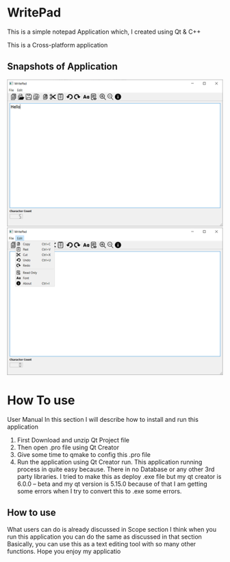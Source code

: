 # WritePad

This is a simple notepad Application which, I created using Qt & C++ 

This is a Cross-platform application 

## Snapshots of Application

<img src="https://github.com/Madhumal-Thushan/WritePad/blob/main/Screenshots%20of%20Application/Windows/to%20number.png" width="800"/>

<img src="https://github.com/Madhumal-Thushan/WritePad/blob/main/Screenshots%20of%20Application/Windows/edit.png" width="800"/>


# How To use 

User Manual 
In this section I will describe how to install and run this application 
1. First Download and unzip Qt Project file 
2. Then open .pro file using Qt Creator 
3. Give some time to qmake to config this .pro file 
4. Run the application using Qt Creator run. 
This application running process in quite easy because. There in no Database or any 
other 3rd party libraries. 
I tried to make this as deploy .exe file but my qt creator is 6.0.0 – beta and my qt version 
is 5.15.0 because of that I am getting some errors when I try to convert this to .exe 
some errors. 


## How to use 
What users can do is already discussed in Scope section I think when you run this 
application you can do the same as discussed in that section 
Basically, you can use this as a text editing tool with so many other functions. 
Hope you enjoy my applicatio
